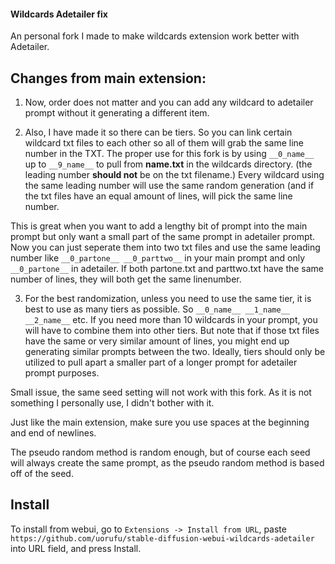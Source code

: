 #### Wildcards Adetailer fix

An personal fork I made to make wildcards extension work better with Adetailer.

## Changes from main extension:

1. Now, order does not matter and you can add any wildcard to adetailer prompt without it generating a different item. 

2. Also, I have made it so there can be tiers. So you can link certain wildcard txt files to each other so all of them will grab the same line number in the TXT.
    The proper use for this fork is by using `__0_name__` up to `__9_name__` to pull from **name.txt** in the wildcards directory. (the leading number **should not** be on the txt filename.)
    Every wildcard using the same leading number will use the same random generation (and if the txt files have an equal amount of lines, will pick the same line number.

This is great when you want to add a lengthy bit of prompt into the main prompt but only want a small part of the same prompt in adetailer prompt. Now you can just seperate them into two txt files and use the same leading number like `__0_partone__ __0_parttwo__` in your main prompt and only `__0_partone__` in adetailer. If both partone.txt and parttwo.txt have the same number of lines, they will both get the same linenumber.

3. For the best randomization, unless you need to use the same tier, it is best to use as many tiers as possible. So `__0_name__ __1_name__ __2_name__` etc. If you need more than 10 wildcards in your prompt, you will have to combine them into other tiers. But note that if those txt files have the same or very similar amount of lines, you might end up generating similar prompts between the two. Ideally, tiers should only be utilized to pull apart a smaller part of a longer prompt for adetailer prompt purposes.

Small issue, the same seed setting will not work with this fork. As it is not something I personally use, I didn't bother with it.

Just like the main extension, make sure you use spaces at the beginning and end of newlines.

The pseudo random method is random enough, but of course each seed will always create the same prompt, as the pseudo random method is based off of the seed.

## Install
To install from webui, go to `Extensions -> Install from URL`, paste `https://github.com/uorufu/stable-diffusion-webui-wildcards-adetailer`
into URL field, and press Install.
